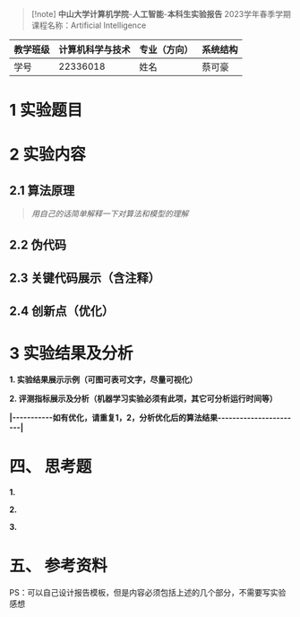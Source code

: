 > [!note] **中山大学计算机学院**-**人工智能**-**本科生实验报告**
2023学年春季学期
课程名称：Artificial Intelligence

| 教学班级 | 计算机科学与技术 | 专业（方向） | 系统结构 |
| ---- | -------- | ------ | ---- |
| 学号   | 22336018 | 姓名     | 蔡可豪  |

# 1 **实验题目**

# 2 **实验内容**

## 2.1 算法原理
> *用自己的话简单解释一下对算法和模型的理解*

## 2.2 伪代码

## 2.3 关键代码展示（含注释）

## 2.4 创新点（优化）

# 3 实验结果及分析

**1. 实验结果展示示例（可图可表可文字，尽量可视化）**

**2. 评测指标展示及分析（机器学习实验必须有此项，其它可分析运行时间等）**

**|-----------如有优化，请重复1，2，分析优化后的算法结果-----------------------|**

# 四、 **思考题**

**1.**

**2.**

**3.**

# 五、 **参考资料**

PS：可以自己设计报告模板，但是内容必须包括上述的几个部分，不需要写实验感想